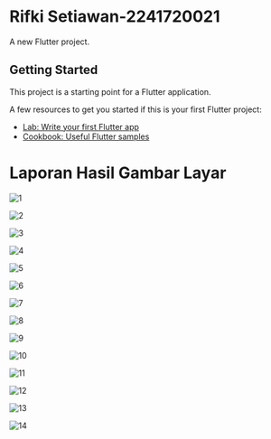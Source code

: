# Rifki Setiawan-2241720021

A new Flutter project.

## Getting Started

This project is a starting point for a Flutter application.

A few resources to get you started if this is your first Flutter project:

- [Lab: Write your first Flutter app](https://docs.flutter.dev/get-started/codelab)
- [Cookbook: Useful Flutter samples](https://docs.flutter.dev/cookbook)


# Laporan Hasil Gambar Layar 

![1](<images/1.jpg>)


![2](<images/2.jpg>)


![3](<images/3.jpg>)


![4](<images/4.jpg>)


![5](<images/5.jpg>)


![6](<images/6.jpg>)


![7](<images/7.jpg>)


![8](<images/8.jpg>)


![9](<images/9.jpg>)


![10](<images/10.jpg>)


![11](<images/11.jpg>)


![12](<images/12.jpg>)


![13](<images/13.jpg>)


![14](<images/14.jpg>)

